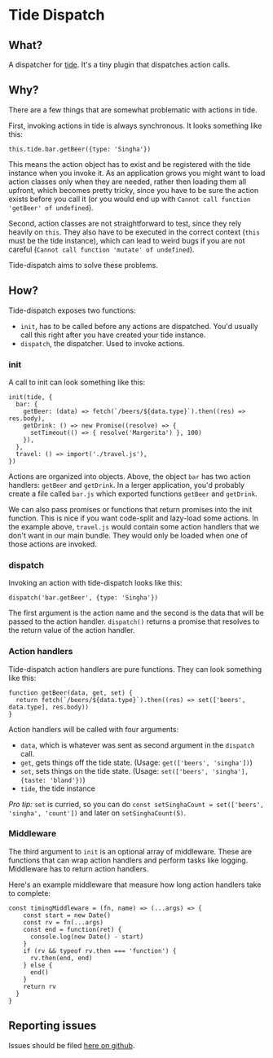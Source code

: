 # Tide Dispatch

## What?
A dispatcher for [tide](https://github.com/tictail/tide). It's a tiny plugin that dispatches action calls.

## Why?
There are a few things that are somewhat problematic with actions in tide.

First, invoking actions in tide is always synchronous. It looks something like this:
```
this.tide.bar.getBeer({type: 'Singha'})
```
This means the action object has to exist and be registered with the tide instance when you invoke it. As an application grows you might want to load action classes only when they are needed, rather then loading them all upfront, which becomes pretty tricky, since you have to be sure the action exists before you call it (or you would end up with `Cannot call function 'getBeer' of undefined`).

Second, action classes are not straightforward to test, since they rely heavily on `this`. They also have to be executed in the correct context (`this` must be the tide instance), which can lead to weird bugs if you are not careful (`Cannot call function 'mutate' of undefined`).

Tide-dispatch aims to solve these problems.

## How?
Tide-dispatch exposes two functions:
- `init`, has to be called before any actions are dispatched. You'd usually call this right after you have created your tide instance.
- `dispatch`, the dispatcher. Used to invoke actions.


### init
A call to init can look something like this:
```
init(tide, {
  bar: {
    getBeer: (data) => fetch(`/beers/${data.type}`).then((res) => res.body),
    getDrink: () => new Promise((resolve) => {
      setTimeout(() => { resolve('Margerita') }, 100)
    }),
  },
  travel: () => import('./travel.js'),
})
```
Actions are organized into objects. Above, the object `bar` has two action handlers: `getBeer` and `getDrink`. In a lerger application, you'd probably create a file called `bar.js` which exported functions `getBeer` and `getDrink`.

We can also pass promises or functions that return promises into the init function. This is nice if you want code-split and lazy-load some actions. In the example above, `travel.js` would contain some action handlers that we don't want in our main bundle. They would only be loaded when one of those actions are invoked.


### dispatch
Invoking an action with tide-dispatch looks like this:
```
dispatch('bar.getBeer', {type: 'Singha'})

```
The first argument is the action name and the second is the data that will be passed to the action handler. `dispatch()` returns a promise that resolves to the return value of the action handler.


### Action handlers
Tide-dispatch action handlers are pure functions. They can look something like this:
```
function getBeer(data, get, set) {
  return fetch(`/beers/${data.type}`).then((res) => set(['beers', data.type], res.body))
}
```
Action handlers will be called with four arguments:
- `data`, which is whatever was sent as second argument in the `dispatch` call.
- `get`, gets things off the tide state. (Usage: `get(['beers', 'singha'])`)
- `set`, sets things on the tide state. (Usage: `set(['beers', 'singha'], {taste: 'bland'})`)
- `tide`, the tide instance

*Pro tip:* `set` is curried, so you can do `const setSinghaCount = set(['beers', 'singha', 'count'])` and later on `setSinghaCount(5)`.

### Middleware
The third argument to `init` is an optional array of middleware. These are functions that can wrap action handlers and perform tasks like logging. Middleware has to return action handlers.

Here's an example middleware that measure how long action handlers take to complete:
```
const timingMiddleware = (fn, name) => (...args) => {
    const start = new Date()
    const rv = fn(...args)
    const end = function(ret) {
      console.log(new Date() - start)
    }
    if (rv && typeof rv.then === 'function') {
      rv.then(end, end)
    } else {
      end()
    }
    return rv
  }
}
```

## Reporting issues

Issues should be filed [here on github](https://github.com/tictail/tide-dispatch/issues).
